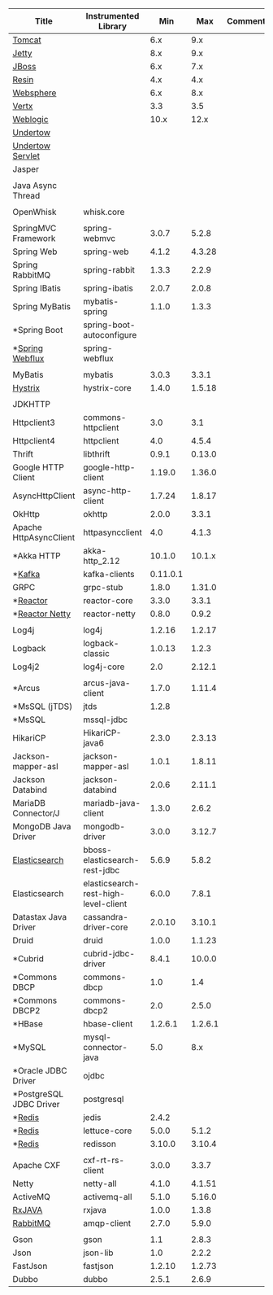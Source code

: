 <!-- DO NOT add/remove column. `Min/Max version` columns will be automatically updated for the rows marked with `<AG>` at the end, via Integration test from 'agent-it' -->
<!-- Contents can be modified at will, key value for the update is column 'Instrumented Library' -->

| Title                                                                                      | Instrumented Library       | Min     | Max     | Comment                |  
|--------------------------------------------------------------------------------------------|----------------------------|---------|---------|------------------------|  
| [Tomcat](https://github.com/naver/pinpoint/tree/master/plugins/tomcat)                     |                            | 6.x     | 9.x     |                        | 
| [Jetty](https://github.com/naver/pinpoint/tree/master/plugins/jetty)                       |                            | 8.x     | 9.x     |                        | 
| [JBoss](https://github.com/naver/pinpoint/tree/master/plugins/jboss)                       |                            | 6.x     | 7.x     |                        | 
| [Resin](https://github.com/naver/pinpoint/tree/master/plugins/resin)                       |                            | 4.x     | 4.x     |                        | 
| [Websphere](https://github.com/naver/pinpoint/tree/master/plugins/websphere)               |                            | 6.x     | 8.x     |                        | 
| [Vertx](https://github.com/naver/pinpoint/tree/master/plugins/vertx)                       |                            | 3.3     | 3.5     |                        | 
| [Weblogic](https://github.com/naver/pinpoint/tree/master/plugins/weblogic)                 |                            | 10.x    | 12.x    |                        | 
| [Undertow](https://github.com/naver/pinpoint/tree/master/plugins/undertow)                 |                            |         |         |                        |
| [Undertow Servlet](https://github.com/naver/pinpoint/tree/master/plugins/undertow-servlet) |                            |         |         |                        |
| Jasper                                                                                     |                            |         |         |                        | 
|                                                                                            |                            |         |         |                        |
| Java Async Thread                                                                          |                            |         |         |                        |
|                                                                                            |                            |         |         |                        |
| OpenWhisk                                                                                  | whisk.core                 |         |         |                        | 
|                                                                                            |                            |         |         |                        |
| SpringMVC Framework                                                                        | spring-webmvc              | 3.0.7   | 5.2.8   |                        | <AG>
| Spring Web                                                                                 | spring-web                 | 4.1.2   | 4.3.28  |                        | <AG>
| Spring RabbitMQ                                                                            | spring-rabbit              | 1.3.3   | 2.2.9   |                        | <AG>
| Spring IBatis                                                                              | spring-ibatis              | 2.0.7   | 2.0.8   |                        | <AG>
| Spring MyBatis                                                                             | mybatis-spring             | 1.1.0   | 1.3.3   |                        | <AG>
| \*Spring Boot                                                                              | spring-boot-autoconfigure  |         |         |                        |
| \*[Spring Webflux](https://github.com/naver/pinpoint/tree/master/plugins/spring-webflux)   | spring-webflux             |         |         |                        |    
|                                                                                            |                            |         |         |                        | 
| MyBatis                                                                                    | mybatis                    | 3.0.3   | 3.3.1   |                        | <AG>
| [Hystrix](https://github.com/naver/pinpoint/tree/master/plugins/hystrix)                   | hystrix-core               | 1.4.0   | 1.5.18  |                        | <AG>
|                                                                                            |                            |         |         |                        |
| JDKHTTP                                                                                    |                            |         |         |                        |
| Httpclient3                                                                                | commons-httpclient         | 3.0     | 3.1     |                        | <AG>
| Httpclient4                                                                                | httpclient                 | 4.0     | 4.5.4   |                        | <AG>  
| Thrift                                                                                     | libthrift                  | 0.9.1   | 0.13.0  |                        | <AG> 
| Google HTTP Client                                                                         | google-http-client         | 1.19.0  | 1.36.0  |                        | <AG> 
| AsyncHttpClient                                                                            | async-http-client          | 1.7.24  | 1.8.17  |                        | <AG> 
| OkHttp                                                                                     | okhttp                     | 2.0.0   | 3.3.1   |                        | <AG> 
| Apache HttpAsyncClient                                                                     | httpasyncclient            | 4.0     | 4.1.3   |                        | <AG>
| \*Akka HTTP                                                                                | akka-http_2.12             | 10.1.0  | 10.1.x  |                        | 
| \*[Kafka](https://github.com/naver/pinpoint/tree/master/plugins/kafka)                     | kafka-clients              | 0.11.0.1|         |                        |
| GRPC                                                                                       | grpc-stub                  | 1.8.0   | 1.31.0  |                        | <AG>
| \*[Reactor](https://github.com/naver/pinpoint/tree/master/plugins/reactor)                 | reactor-core               | 3.3.0   | 3.3.1   |                        |
| \*[Reactor Netty](https://github.com/naver/pinpoint/tree/master/plugins/reactor-netty)     | reactor-netty              | 0.8.0   | 0.9.2   |                        | 
|                                                                                            |                            |         |         |                        | 
| Log4j                                                                                      | log4j                      | 1.2.16  | 1.2.17  |                        | <AG> 
| Logback                                                                                    | logback-classic            | 1.0.13  | 1.2.3   |                        | <AG> 
| Log4j2                                                                                     | log4j-core                 | 2.0     | 2.12.1  |                        | <AG>
|                                                                                            |                            |         |         |                        |
| \*Arcus                                                                                    | arcus-java-client          | 1.7.0   | 1.11.4  |                        | 
| \*MsSQL (jTDS)                                                                             | jtds                       | 1.2.8   |         |                        |
| \*MsSQL                                                                                    | mssql-jdbc                 |         |         |                        | 
| HikariCP                                                                                   | HikariCP-java6             | 2.3.0   | 2.3.13  |                        | <AG>
| Jackson-mapper-asl                                                                         | jackson-mapper-asl         | 1.0.1   | 1.8.11  |                        | <AG>
| Jackson Databind                                                                           | jackson-databind           | 2.0.6   | 2.11.1  |                        | <AG>
| MariaDB Connector/J                                                                        | mariadb-java-client        | 1.3.0   | 2.6.2   |                        | <AG>
| MongoDB Java Driver                                                                        | mongodb-driver             | 3.0.0   | 3.12.7  |                        | <AG>
| [Elasticsearch](https://github.com/naver/pinpoint/tree/master/plugins/elasticsearch-bboss) | bboss-elasticsearch-rest-jdbc | 5.6.9   | 5.8.2   |                     | <AG>
| Elasticsearch                                                                              | elasticsearch-rest-high-level-client | 6.0.0   | 7.8.1   |              | <AG>
| Datastax Java Driver                                                                       | cassandra-driver-core      | 2.0.10  | 3.10.1  |                        | <AG>
| Druid                                                                                      | druid                      | 1.0.0   | 1.1.23  |                        | <AG>
| \*Cubrid                                                                                   | cubrid-jdbc-driver         | 8.4.1   | 10.0.0  |                        | 
| \*Commons DBCP                                                                             | commons-dbcp               | 1.0     | 1.4     |                        | 
| \*Commons DBCP2                                                                            | commons-dbcp2              | 2.0     | 2.5.0   |                        | 
| \*HBase                                                                                    | hbase-client               | 1.2.6.1 | 1.2.6.1 |                        |
| \*MySQL                                                                                    | mysql-connector-java       | 5.0     | 8.x     |                        |
| \*Oracle JDBC Driver                                                                       | ojdbc                      |         |         |                        |
| \*PostgreSQL JDBC Driver                                                                   | postgresql                 |         |         |                        |
| \*[Redis](https://github.com/naver/pinpoint/tree/master/plugins/redis)                     | jedis                      | 2.4.2   |         |                        |
| \*[Redis](https://github.com/naver/pinpoint/tree/master/plugins/redis-lettuce)             | lettuce-core               | 5.0.0   | 5.1.2   |                        |
| \*[Redis](https://github.com/naver/pinpoint/tree/master/plugins/redis-redisson)            | redisson                   | 3.10.0  | 3.10.4  |                        |
|                                                                                            |                            |         |         |                        |
| Apache CXF                                                                                 | cxf-rt-rs-client           | 3.0.0   | 3.3.7   |                        | <AG> 
| Netty                                                                                      | netty-all                  | 4.1.0   | 4.1.51  |                        | <AG> 
| ActiveMQ                                                                                   | activemq-all               | 5.1.0   | 5.16.0  |                        | <AG> 
| [RxJAVA](https://github.com/naver/pinpoint/tree/master/plugins/rxjava)                     | rxjava                     | 1.0.0   | 1.3.8   |                        | <AG> 
| [RabbitMQ](https://github.com/naver/pinpoint/tree/master/plugins/rabbitmq)                 | amqp-client                | 2.7.0   | 5.9.0   |                        | <AG> 
|                                                                                            |                            |         |         |                        |
| Gson                                                                                       | gson                       | 1.1     | 2.8.3   |                        | <AG>
| Json                                                                                       | json-lib                   | 1.0     | 2.2.2   |                        | <AG>
| FastJson                                                                                   | fastjson                   | 1.2.10  | 1.2.73  |                        | <AG>
| Dubbo                                                                                      | dubbo                      | 2.5.1   | 2.6.9   |                        | <AG> 
 
